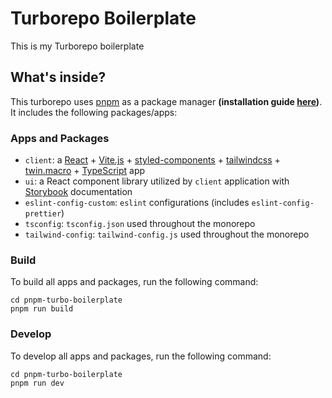# Turborepo Boilerplate

This is my Turborepo boilerplate

## What's inside?

This turborepo uses [pnpm](https://pnpm.io) as a package manager **(installation guide [here](https://pnpm.io/installation))**. It includes the following packages/apps:

### Apps and Packages

- `client`: a [React](https://reactjs.org) + [Vite.js](https://vitejs.dev) + [styled-components](https://styled-components.com) + [tailwindcss](https://tailwindcss.com) + [twin.macro](https://github.com/ben-rogerson/twin.macro) + [TypeScript](https://www.typescriptlang.org/) app
- `ui`: a React component library utilized by `client` application with [Storybook](https://storybook.js.org) documentation
- `eslint-config-custom`: `eslint` configurations (includes `eslint-config-prettier`)
- `tsconfig`: `tsconfig.json` used throughout the monorepo
- `tailwind-config`: `tailwind-config.js` used throughout the monorepo

### Build

To build all apps and packages, run the following command:

```
cd pnpm-turbo-boilerplate
pnpm run build
```

### Develop

To develop all apps and packages, run the following command:

```
cd pnpm-turbo-boilerplate
pnpm run dev
```
